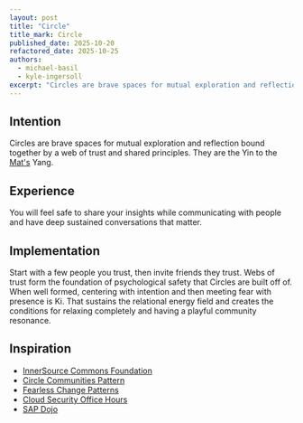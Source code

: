 ```yaml
---
layout: post
title: "Circle"
title_mark: Circle
published_date: 2025-10-20
refactored_date: 2025-10-25
authors:
  - michael-basil
  - kyle-ingersoll
excerpt: "Circles are brave spaces for mutual exploration and reflection bound together by a web of trust and shared principles."
---
```


## Intention

Circles are brave spaces for mutual exploration and reflection bound together by a web of trust and shared principles. They are the Yin to the [Mat's](../mat/) Yang.

## Experience

You will feel safe to share your insights while communicating with people and have deep sustained conversations that matter.

## Implementation

Start with a few people you trust, then invite friends they trust. Webs of trust form the foundation of psychological safety that Circles are built off of. When well formed, centering with intention and then meeting fear with presence is Ki. That sustains the relational energy field and creates the conditions for relaxing completely and having a playful community resonance.

## Inspiration

- [InnerSource Commons Foundation](https://innersourcecommons.org)
- [Circle Communities Pattern](https://github.com/InnerSourceCommons/InnerSourcePatterns/blob/main/patterns/1-initial/circle-communities.md)
- [Fearless Change Patterns](https://fearlesschangepatterns.com/)
- [Cloud Security Office Hours](https://csoh.org)
- [SAP Dojo](https://github.com/sap-samples/dojo)
